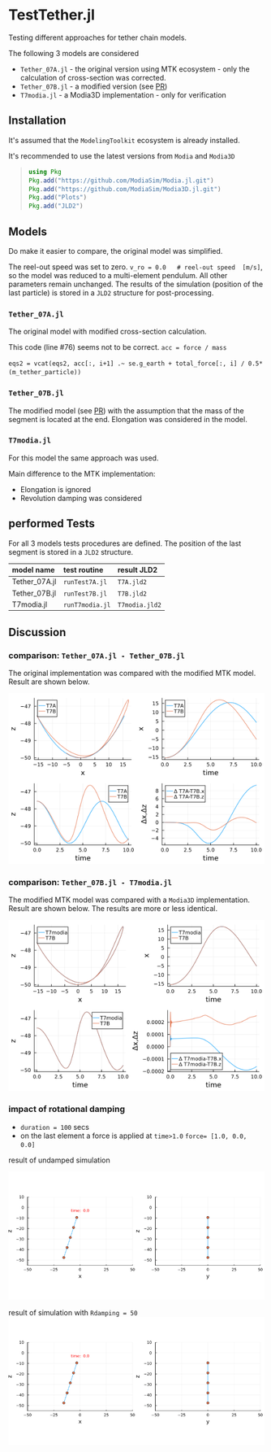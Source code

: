 # TestTether.jl


Testing different approaches for tether chain models.

The following 3 models are considered

* `Tether_07A.jl` - the original version using MTK ecosystem - only the calculation of cross-section was corrected.
* `Tether_07B.jl` - a modified version (see [PR](https://github.com/ufechner7/Tethers.jl/pull/5))
* `T7modia.jl` - a Modia3D implementation - only for verification


## Installation

It's assumed that the `ModelingToolkit` ecosystem is already installed.

It's recommended to use the latest versions from `Modia` and `Modia3D`

> ```julia
>using Pkg
>Pkg.add("https://github.com/ModiaSim/Modia.jl.git")
>Pkg.add("https://github.com/ModiaSim/Modia3D.jl.git")
>Pkg.add("Plots")
>Pkg.add("JLD2")
>```

## Models
Do make it easier to compare, the original model was simplified.

The reel-out speed was set to zero. `v_ro = 0.0   # reel-out speed  [m/s]`, so the model was reduced to a multi-element pendulum. All other parameters remain unchanged. The results of the simulation (position of the last particle) is stored in a `JLD2` structure for post-processing.

### `Tether_07A.jl`

The original model with modified cross-section calculation.

This code (line #76) seems not to be correct.   `acc = force / mass`

`eqs2 = vcat(eqs2, acc[:, i+1] .~ se.g_earth + total_force[:, i] / 0.5*(m_tether_particle))`

### `Tether_07B.jl`

The modified model (see [PR](https://github.com/ufechner7/Tethers.jl/pull/5)) with the assumption that the mass of the segment is located at the end. Elongation was considered in the model.

### `T7modia.jl`

For this model the same approach was used.

Main difference to the MTK implementation:

* Elongation is ignored
* Revolution damping was considered



## performed Tests

For all 3 models tests procedures are defined. The position of the last segment is stored in a `JLD2` structure.

| model name | test routine| result JLD2|
|:----|:----|:---|
| Tether_07A.jl | `runTest7A.jl` | `T7A.jld2` |
| Tether_07B.jl | `runTest7B.jl` | `T7B.jld2` |
| T7modia.jl | `runT7modia.jl` | `T7modia.jld2` |


## Discussion

### comparison: `Tether_07A.jl - Tether_07B.jl`

The original implementation was compared with the modified MTK model. Result are shown below.

![comp7A7B](tests/7A7B.png)

### comparison: `Tether_07B.jl - T7modia.jl`

The modified MTK model was compared with a `Modia3D` implementation. Result are shown below. The results are more or less identical.

![comp7B7modia](tests/7B7modia.png)


### impact of rotational damping

* `duration = 100` secs
* on the last element a force is applied at `time>1.0`  `force= [1.0, 0.0, 0.0]`

result of undamped simulation

![damp0](tests/D0.gif)


result of simulation  with `Rdamping = 50`
![damp50](tests/D50.gif)



